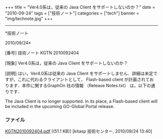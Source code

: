 ﻿+++
title = "Ver4.0系は，従来の Java Client をサポートしないのか？"
date = "2010-09-24"
tags = ["技術ノート"]
categories = ["tech"]
banner = "img/technote.jpg"
+++

-----------------------------------------------------------------------------------------------------------------------------

*技術ノート

2010/09/24*


[番号]
技術ノート KGTN 2010092404

[現象]
Ver4.0系は，従来の Java Client をサポートしないのか？

[説明]
はい，Ver4.0系は従来の Java Client
をサポートしません．詳細は未定ですが，これに代わるクライアントとして，
Flash-based client が計画されております．本件に関するGraphOn 社の情報
（Release Notes.txt） は，以下の通りです．

The Java Client is no longer supported. In its place, a Flash-based
client will be included in the upcoming GO-Global Portal release.


### ファイル

 
 


[KGTN2010092404.pdf](http://techreport.kitasp.net/attachments/download/331/KGTN2010092404.pdf)
 [(51.1 KB)] [kitasp 技術センター, 2010/09/24
13:40]


 


 

